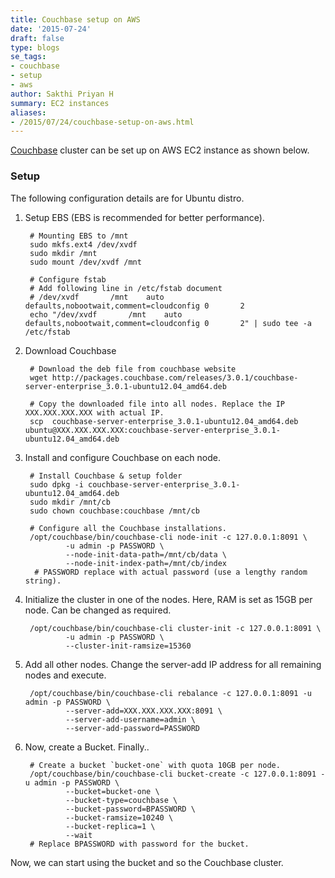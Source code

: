 ```yaml
---
title: Couchbase setup on AWS
date: '2015-07-24'
draft: false
type: blogs
se_tags:
- couchbase
- setup
- aws
author: Sakthi Priyan H
summary: EC2 instances
aliases:
- /2015/07/24/couchbase-setup-on-aws.html
---
```


[Couchbase](http://couchbase.com) cluster can be set up on AWS EC2 instance as shown below.

### Setup
The following configuration details are for Ubuntu distro.


1. Setup EBS (EBS is recommended for better performance).

        # Mounting EBS to /mnt
        sudo mkfs.ext4 /dev/xvdf
        sudo mkdir /mnt
        sudo mount /dev/xvdf /mnt

        # Configure fstab
        # Add following line in /etc/fstab document
        # /dev/xvdf       /mnt    auto    defaults,nobootwait,comment=cloudconfig 0       2
        echo "/dev/xvdf       /mnt    auto    defaults,nobootwait,comment=cloudconfig 0       2" | sudo tee -a /etc/fstab

2. Download Couchbase

        # Download the deb file from couchbase website
        wget http://packages.couchbase.com/releases/3.0.1/couchbase-server-enterprise_3.0.1-ubuntu12.04_amd64.deb

        # Copy the downloaded file into all nodes. Replace the IP XXX.XXX.XXX.XXX with actual IP.
        scp  couchbase-server-enterprise_3.0.1-ubuntu12.04_amd64.deb ubuntu@XXX.XXX.XXX.XXX:couchbase-server-enterprise_3.0.1-ubuntu12.04_amd64.deb

3. Install and configure Couchbase on each node.

        # Install Couchbase & setup folder
        sudo dpkg -i couchbase-server-enterprise_3.0.1-ubuntu12.04_amd64.deb
        sudo mkdir /mnt/cb
        sudo chown couchbase:couchbase /mnt/cb

        # Configure all the Couchbase installations.
        /opt/couchbase/bin/couchbase-cli node-init -c 127.0.0.1:8091 \
                -u admin -p PASSWORD \
                --node-init-data-path=/mnt/cb/data \
                --node-init-index-path=/mnt/cb/index
         # PASSWORD replace with actual password (use a lengthy random string).

4. Initialize the cluster in one of the nodes.
Here, RAM is set as 15GB per node. Can be changed as required.

        /opt/couchbase/bin/couchbase-cli cluster-init -c 127.0.0.1:8091 \
                -u admin -p PASSWORD \
                --cluster-init-ramsize=15360

5. Add all other nodes.
Change the server-add IP address for all remaining nodes and execute.

        /opt/couchbase/bin/couchbase-cli rebalance -c 127.0.0.1:8091 -u admin -p PASSWORD \
                --server-add=XXX.XXX.XXX.XXX:8091 \
                --server-add-username=admin \
                --server-add-password=PASSWORD

6. Now, create a Bucket. Finally..

        # Create a bucket `bucket-one` with quota 10GB per node.
        /opt/couchbase/bin/couchbase-cli bucket-create -c 127.0.0.1:8091 -u admin -p PASSWORD \
                --bucket=bucket-one \
                --bucket-type=couchbase \
                --bucket-password=BPASSWORD \
                --bucket-ramsize=10240 \
                --bucket-replica=1 \
                --wait
        # Replace BPASSWORD with password for the bucket.

Now, we can start using the bucket and so the Couchbase cluster.